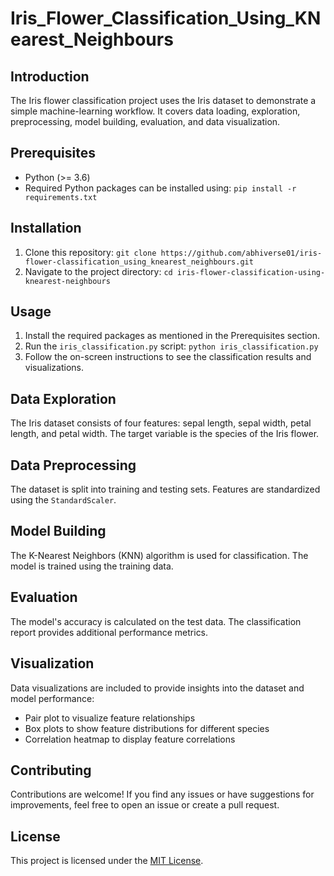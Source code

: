 # Iris_Flower_Classification_Using_KNearest_Neighbours

## Introduction

The Iris flower classification project uses the Iris dataset to demonstrate a simple machine-learning workflow. It covers data loading, exploration, preprocessing, model building, evaluation, and data visualization.

## Prerequisites

- Python (>= 3.6)
- Required Python packages can be installed using: `pip install -r requirements.txt`

## Installation

1. Clone this repository: `git clone https://github.com/abhiverse01/iris-flower-classification_using_knearest_neighbours.git`
2. Navigate to the project directory: `cd iris-flower-classification-using-knearest-neighbours`

## Usage

1. Install the required packages as mentioned in the Prerequisites section.
2. Run the `iris_classification.py` script: `python iris_classification.py`
3. Follow the on-screen instructions to see the classification results and visualizations.

## Data Exploration

The Iris dataset consists of four features: sepal length, sepal width, petal length, and petal width. The target variable is the species of the Iris flower.

## Data Preprocessing

The dataset is split into training and testing sets. Features are standardized using the `StandardScaler`.

## Model Building

The K-Nearest Neighbors (KNN) algorithm is used for classification. The model is trained using the training data.

## Evaluation

The model's accuracy is calculated on the test data. The classification report provides additional performance metrics.

## Visualization

Data visualizations are included to provide insights into the dataset and model performance:
- Pair plot to visualize feature relationships
- Box plots to show feature distributions for different species
- Correlation heatmap to display feature correlations

## Contributing

Contributions are welcome! If you find any issues or have suggestions for improvements, feel free to open an issue or create a pull request.

## License

This project is licensed under the [MIT License](LICENSE).
